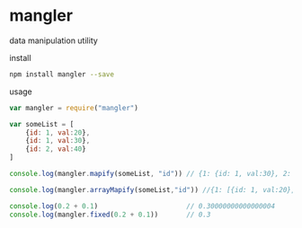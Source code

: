 # mangler
data manipulation utility

install
```bash
npm install mangler --save
```

usage

```javascript
var mangler = require("mangler")

var someList = [
    {id: 1, val:20},
    {id: 1, val:30},
    {id: 2, val:40}
]

console.log(mangler.mapify(someList, "id")) // {1: {id: 1, val:30}, 2: {id: 2, val:40}

console.log(mangler.arrayMapify(someList,"id")) //{1: [{id: 1, val:20},{id: 1, val:30}], 2: [{id: 2, val:40}]} 

console.log(0.2 + 0.1)                      // 0.30000000000000004
console.log(mangler.fixed(0.2 + 0.1))       // 0.3


 
```

